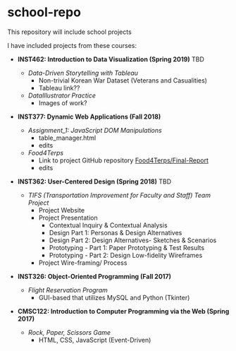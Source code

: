 # school-repo
 This repository will include school projects 

I have included projects from these courses:

- **INST462: Introduction to Data Visualization (Spring 2019)** TBD
  - *Data-Driven Storytelling with Tableau*
    - Non-trivial Korean War Dataset (Veterans and Casualities) 
    - Tableau link??
   - *DataIllustrator Practice*
      - Images of work?
  
- **INST377: Dynamic Web Applications (Fall 2018)**
  - *Assignment_1: JavaScript DOM Manipulations*
    - table_manager.html
    - edits
  - *Food4Terps*
    - Link to project GitHub repository [Food4Terps/Final-Report](https://github.com/Food4Terps/Final-Report)
    - edits
    
- **INST362: User-Centered Design (Spring 2018)** TBD
  - *TIFS (Transportation Improvement for Faculty and Staff) Team Project* 
     - Project Website
     - Project Presentation
       - Contextual Inquiry & Contextual Analysis 
        - Design Part 1: Personas & Design Alternatives
        - Design Part 2: Design Alternatives- Sketches & Scenarios
        - Prototyping - Part 1: Paper Prototyping & Test Results
        - Prototyping - Part 2: Design Low-fidelity Wireframes
     - Project Wire-framing/ Process

- **INST326: Object-Oriented Programming (Fall 2017)**
  - *Flight Reservation Program*
    - GUI-based that utilizes MySQL and Python (Tkinter)
    
- **CMSC122: Introduction to Computer Programming via the Web (Spring 2017)**
  - *Rock, Paper, Scissors Game*
    - HTML, CSS, JavaScript (Event-Driven)



